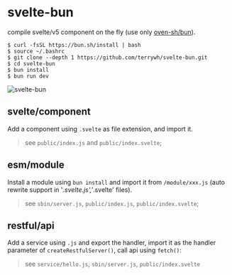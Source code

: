 # svelte-bun
   compile svelte/v5 component on the fly (use only [oven-sh/bun](https://github.com/oven-sh/bun)).

    $ curl -fsSL https://bun.sh/install | bash
    $ source ~/.bashrc
    $ git clone --depth 1 https://github.com/terrywh/svelte-bun.git
    $ cd svelte-bun
    $ bun install
    $ bun run dev

![svelte-bun](./README.png)

## svelte/component
Add a component using `.svelte` as file extension, and import it.
> see `public/index.js` and `public/index.svelte`;

## esm/module
Install a module using `bun install` and import it from `/module/xxx.js` (auto rewrite support in '*.svelte.js','*.svelte' files).
> see `sbin/server.js`, `public/index.js`, `public/index.svelte`;

## restful/api
Add a service using `.js` and export the handler, import it as the handler parameter of `createRestfulServer()`, call api using `fetch()`:
> see `service/hello.js`, `sbin/server.js`, `public/index.svelte`


